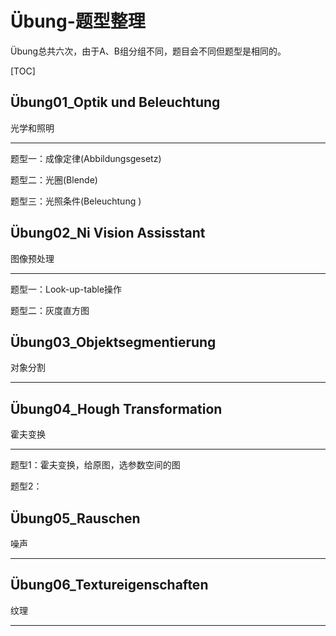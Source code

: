 # Übung-题型整理

Übung总共六次，由于A、B组分组不同，题目会不同但题型是相同的。

[TOC]





## Übung01_Optik und Beleuchtung 

光学和照明

---

题型一：成像定律(Abbildungsgesetz)

题型二：光圈(Blende)

题型三：光照条件(Beleuchtung )

## Übung02_Ni Vision Assisstant

图像预处理

---



题型一：Look-up-table操作

题型二：灰度直方图

## Übung03_Objektsegmentierung  

对象分割

---



## Übung04_Hough Transformation 

霍夫变换

---

题型1：霍夫变换，给原图，选参数空间的图

题型2：

## Übung05_Rauschen 

噪声

---



## Übung06_Textureigenschaften  

纹理

---


